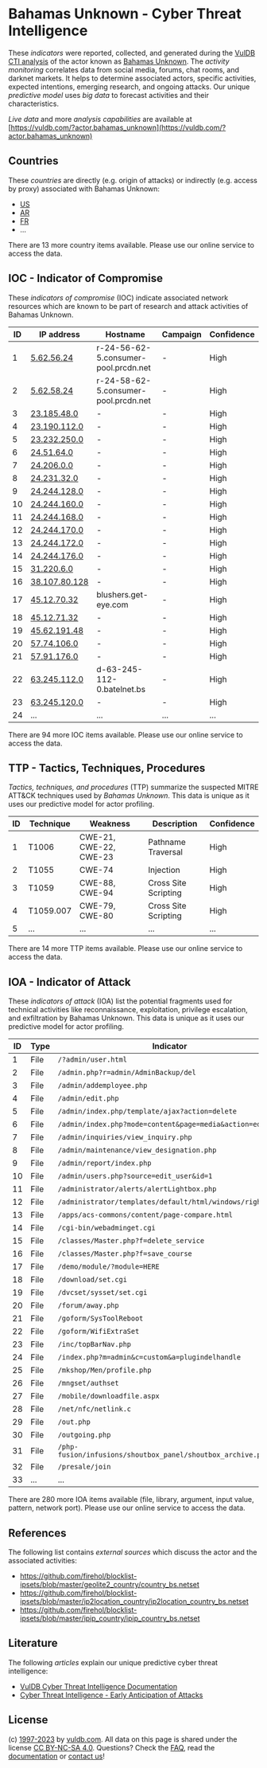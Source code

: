 # Bahamas Unknown - Cyber Threat Intelligence

These _indicators_ were reported, collected, and generated during the [VulDB CTI analysis](https://vuldb.com/?kb.cti) of the actor known as [Bahamas Unknown](https://vuldb.com/?actor.bahamas_unknown). The _activity monitoring_ correlates data from social media, forums, chat rooms, and darknet markets. It helps to determine associated actors, specific activities, expected intentions, emerging research, and ongoing attacks. Our unique _predictive model_ uses _big data_ to forecast activities and their characteristics.

_Live data_ and more _analysis capabilities_ are available at [https://vuldb.com/?actor.bahamas_unknown](https://vuldb.com/?actor.bahamas_unknown)

## Countries

These _countries_ are directly (e.g. origin of attacks) or indirectly (e.g. access by proxy) associated with Bahamas Unknown:

* [US](https://vuldb.com/?country.us)
* [AR](https://vuldb.com/?country.ar)
* [FR](https://vuldb.com/?country.fr)
* ...

There are 13 more country items available. Please use our online service to access the data.

## IOC - Indicator of Compromise

These _indicators of compromise_ (IOC) indicate associated network resources which are known to be part of research and attack activities of Bahamas Unknown.

ID | IP address | Hostname | Campaign | Confidence
-- | ---------- | -------- | -------- | ----------
1 | [5.62.56.24](https://vuldb.com/?ip.5.62.56.24) | r-24-56-62-5.consumer-pool.prcdn.net | - | High
2 | [5.62.58.24](https://vuldb.com/?ip.5.62.58.24) | r-24-58-62-5.consumer-pool.prcdn.net | - | High
3 | [23.185.48.0](https://vuldb.com/?ip.23.185.48.0) | - | - | High
4 | [23.190.112.0](https://vuldb.com/?ip.23.190.112.0) | - | - | High
5 | [23.232.250.0](https://vuldb.com/?ip.23.232.250.0) | - | - | High
6 | [24.51.64.0](https://vuldb.com/?ip.24.51.64.0) | - | - | High
7 | [24.206.0.0](https://vuldb.com/?ip.24.206.0.0) | - | - | High
8 | [24.231.32.0](https://vuldb.com/?ip.24.231.32.0) | - | - | High
9 | [24.244.128.0](https://vuldb.com/?ip.24.244.128.0) | - | - | High
10 | [24.244.160.0](https://vuldb.com/?ip.24.244.160.0) | - | - | High
11 | [24.244.168.0](https://vuldb.com/?ip.24.244.168.0) | - | - | High
12 | [24.244.170.0](https://vuldb.com/?ip.24.244.170.0) | - | - | High
13 | [24.244.172.0](https://vuldb.com/?ip.24.244.172.0) | - | - | High
14 | [24.244.176.0](https://vuldb.com/?ip.24.244.176.0) | - | - | High
15 | [31.220.6.0](https://vuldb.com/?ip.31.220.6.0) | - | - | High
16 | [38.107.80.128](https://vuldb.com/?ip.38.107.80.128) | - | - | High
17 | [45.12.70.32](https://vuldb.com/?ip.45.12.70.32) | blushers.get-eye.com | - | High
18 | [45.12.71.32](https://vuldb.com/?ip.45.12.71.32) | - | - | High
19 | [45.62.191.48](https://vuldb.com/?ip.45.62.191.48) | - | - | High
20 | [57.74.106.0](https://vuldb.com/?ip.57.74.106.0) | - | - | High
21 | [57.91.176.0](https://vuldb.com/?ip.57.91.176.0) | - | - | High
22 | [63.245.112.0](https://vuldb.com/?ip.63.245.112.0) | d-63-245-112-0.batelnet.bs | - | High
23 | [63.245.120.0](https://vuldb.com/?ip.63.245.120.0) | - | - | High
24 | ... | ... | ... | ...

There are 94 more IOC items available. Please use our online service to access the data.

## TTP - Tactics, Techniques, Procedures

_Tactics, techniques, and procedures_ (TTP) summarize the suspected MITRE ATT&CK techniques used by _Bahamas Unknown_. This data is unique as it uses our predictive model for actor profiling.

ID | Technique | Weakness | Description | Confidence
-- | --------- | -------- | ----------- | ----------
1 | T1006 | CWE-21, CWE-22, CWE-23 | Pathname Traversal | High
2 | T1055 | CWE-74 | Injection | High
3 | T1059 | CWE-88, CWE-94 | Cross Site Scripting | High
4 | T1059.007 | CWE-79, CWE-80 | Cross Site Scripting | High
5 | ... | ... | ... | ...

There are 14 more TTP items available. Please use our online service to access the data.

## IOA - Indicator of Attack

These _indicators of attack_ (IOA) list the potential fragments used for technical activities like reconnaissance, exploitation, privilege escalation, and exfiltration by Bahamas Unknown. This data is unique as it uses our predictive model for actor profiling.

ID | Type | Indicator | Confidence
-- | ---- | --------- | ----------
1 | File | `/?admin/user.html` | High
2 | File | `/admin.php?r=admin/AdminBackup/del` | High
3 | File | `/admin/addemployee.php` | High
4 | File | `/admin/edit.php` | High
5 | File | `/admin/index.php/template/ajax?action=delete` | High
6 | File | `/admin/index.php?mode=content&page=media&action=edit` | High
7 | File | `/admin/inquiries/view_inquiry.php` | High
8 | File | `/admin/maintenance/view_designation.php` | High
9 | File | `/admin/report/index.php` | High
10 | File | `/admin/users.php?source=edit_user&id=1` | High
11 | File | `/administrator/alerts/alertLightbox.php` | High
12 | File | `/administrator/templates/default/html/windows/right.php` | High
13 | File | `/apps/acs-commons/content/page-compare.html` | High
14 | File | `/cgi-bin/webadminget.cgi` | High
15 | File | `/classes/Master.php?f=delete_service` | High
16 | File | `/classes/Master.php?f=save_course` | High
17 | File | `/demo/module/?module=HERE` | High
18 | File | `/download/set.cgi` | High
19 | File | `/dvcset/sysset/set.cgi` | High
20 | File | `/forum/away.php` | High
21 | File | `/goform/SysToolReboot` | High
22 | File | `/goform/WifiExtraSet` | High
23 | File | `/inc/topBarNav.php` | High
24 | File | `/index.php?m=admin&c=custom&a=plugindelhandle` | High
25 | File | `/mkshop/Men/profile.php` | High
26 | File | `/mngset/authset` | High
27 | File | `/mobile/downloadfile.aspx` | High
28 | File | `/net/nfc/netlink.c` | High
29 | File | `/out.php` | Medium
30 | File | `/outgoing.php` | High
31 | File | `/php-fusion/infusions/shoutbox_panel/shoutbox_archive.php` | High
32 | File | `/presale/join` | High
33 | ... | ... | ...

There are 280 more IOA items available (file, library, argument, input value, pattern, network port). Please use our online service to access the data.

## References

The following list contains _external sources_ which discuss the actor and the associated activities:

* https://github.com/firehol/blocklist-ipsets/blob/master/geolite2_country/country_bs.netset
* https://github.com/firehol/blocklist-ipsets/blob/master/ip2location_country/ip2location_country_bs.netset
* https://github.com/firehol/blocklist-ipsets/blob/master/ipip_country/ipip_country_bs.netset

## Literature

The following _articles_ explain our unique predictive cyber threat intelligence:

* [VulDB Cyber Threat Intelligence Documentation](https://vuldb.com/?kb.cti)
* [Cyber Threat Intelligence - Early Anticipation of Attacks](https://www.scip.ch/en/?labs.20201022)

## License

(c) [1997-2023](https://vuldb.com/?kb.changelog) by [vuldb.com](https://vuldb.com/?kb.about). All data on this page is shared under the license [CC BY-NC-SA 4.0](https://creativecommons.org/licenses/by-nc-sa/4.0/). Questions? Check the [FAQ](https://vuldb.com/?kb.faq), read the [documentation](https://vuldb.com/?kb) or [contact us](https://vuldb.com/?contact)!
